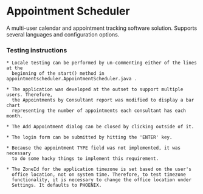 # Appointment Scheduler

A multi-user calendar and appointment tracking software solution. Supports 
several languages and configuration options.


### Testing instructions

    * Locale testing can be performed by un-commenting either of the lines at the 
      beginning of the start() method in appointmentscheduler.AppointmentScheduler.java .

    * The application was developed at the outset to support multiple users. Therefore,
      the Appointments by Consultant report was modified to display a bar chart 
      representing the number of appointments each consultant has each month.

    * The Add Appointment dialog can be closed by clicking outside of it.

    * The login form can be submitted by hitting the 'ENTER' key.

    * Because the appointment TYPE field was not implemented, it was necessary
      to do some hacky things to implement this requirement.

    * The ZoneId for the application timezone is set based on the user's 
      office location, not on system time. Therefore, to test timezone 
      functionality, it is necessary to change the office location under
      Settings. It defaults to PHOENIX.